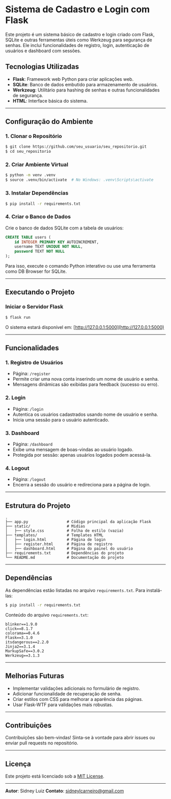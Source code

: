 # Sistema de Cadastro e Login com Flask

Este projeto é um sistema básico de cadastro e login criado com Flask, SQLite e outras ferramentas úteis como Werkzeug para segurança de senhas. Ele inclui funcionalidades de registro, login, autenticação de usuários e dashboard com sessões.

## **Tecnologias Utilizadas**

- **Flask**: Framework web Python para criar aplicações web.
- **SQLite**: Banco de dados embutido para armazenamento de usuários.
- **Werkzeug**: Utilitário para hashing de senhas e outras funcionalidades de segurança.
- **HTML**: Interface básica do sistema.

---

## **Configuração do Ambiente**

### 1. Clonar o Repositório

```bash
$ git clone https://github.com/seu_usuario/seu_repositorio.git
$ cd seu_repositorio
```

### 2. Criar Ambiente Virtual

```bash
$ python -m venv .venv
$ source .venv/bin/activate  # No Windows: .venv\Scripts\activate
```

### 3. Instalar Dependências

```bash
$ pip install -r requirements.txt
```

### 4. Criar o Banco de Dados

Crie o banco de dados SQLite com a tabela de usuários:

```sql
CREATE TABLE users (
    id INTEGER PRIMARY KEY AUTOINCREMENT,
    username TEXT UNIQUE NOT NULL,
    password TEXT NOT NULL
);
```

Para isso, execute o comando Python interativo ou use uma ferramenta como DB Browser for SQLite.

---

## **Executando o Projeto**

### Iniciar o Servidor Flask

```bash
$ flask run
```

O sistema estará disponível em: [http://127.0.0.1:5000](http://127.0.0.1:5000)

---

## **Funcionalidades**

### 1. Registro de Usuários
- Página: `/register`
- Permite criar uma nova conta inserindo um nome de usuário e senha.
- Mensagens dinâmicas são exibidas para feedback (sucesso ou erro).

### 2. Login
- Página: `/login`
- Autentica os usuários cadastrados usando nome de usuário e senha.
- Inicia uma sessão para o usuário autenticado.

### 3. Dashboard
- Página: `/dashboard`
- Exibe uma mensagem de boas-vindas ao usuário logado.
- Protegida por sessão: apenas usuários logados podem acessá-la.

### 4. Logout
- Página: `/logout`
- Encerra a sessão do usuário e redireciona para a página de login.

---

## **Estrutura do Projeto**

```plaintext
.
├── app.py                 # Código principal da aplicação Flask
├── static/                # Midias
│   ├── style.css          # Folha de estilo (vazia)
├── templates/             # Templates HTML
│   ├── login.html         # Página de login
│   ├── register.html      # Página de registro
│   ├── dashboard.html     # Página do painel do usuário
├── requirements.txt       # Dependências do projeto
└── README.md              # Documentação do projeto
```

---

## **Dependências**

As dependências estão listadas no arquivo `requirements.txt`. Para instalá-las:

```bash
$ pip install -r requirements.txt
```

Conteúdo do arquivo `requirements.txt`:

```plaintext
blinker==1.9.0
click==8.1.7
colorama==0.4.6
Flask==3.1.0
itsdangerous==2.2.0
Jinja2==3.1.4
MarkupSafe==3.0.2
Werkzeug==3.1.3
```

---

## **Melhorias Futuras**

- Implementar validações adicionais no formulário de registro.
- Adicionar funcionalidade de recuperação de senha.
- Criar estilos com CSS para melhorar a aparência das páginas.
- Usar Flask-WTF para validações mais robustas.

---

## **Contribuições**

Contribuições são bem-vindas! Sinta-se à vontade para abrir issues ou enviar pull requests no repositório.

---

## **Licença**

Este projeto está licenciado sob a [MIT License](LICENSE).

---

**Autor**: Sidney Luiz 
**Contato**: [sidneylcarneiro@gmail.com](mailto:sidneylcarneiro@gmail.com)

